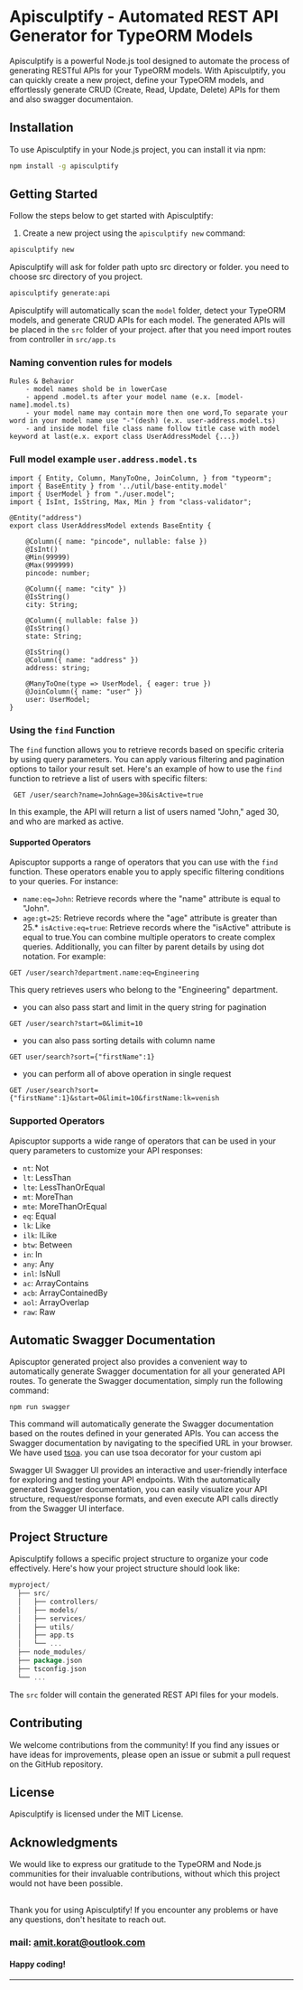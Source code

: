 
# Apisculptify - Automated REST API Generator for TypeORM Models 
Apisculptify is a powerful Node.js tool designed to automate the process of generating RESTful APIs for your TypeORM models. With Apisculptify, you can quickly create a new project, define your TypeORM models, and effortlessly generate CRUD (Create, Read, Update, Delete) APIs for them and also swagger documentaion.
## Installation
To use Apisculptify in your Node.js project, you can install it via npm:
```bash
npm install -g apisculptify
```

## Getting Started
Follow the steps below to get started with Apisculptify:

1. Create a new project using the `apisculptify new` command:

```bash
apisculptify new 
```

Apisculptify will ask for folder path upto src directory or folder. you need to choose src directory of you project.

```bash
apisculptify generate:api
```

Apisculptify will automatically scan the `model` folder, detect your TypeORM models, and generate CRUD APIs for each model. The generated APIs will be placed in the `src` folder of your project.
after that you need import routes from controller in `src/app.ts`

### Naming convention rules for models
```
Rules & Behavior
    - model names shold be in lowerCase
    - append .model.ts after your model name (e.x. [model-name].model.ts)
    - your model name may contain more then one word,To separate your word in your model name use "-"(desh) (e.x. user-address.model.ts)
    - and inside model file class name follow title case with model keyword at last(e.x. export class UserAddressModel {...})
```
### Full model example `user.address.model.ts`
```
import { Entity, Column, ManyToOne, JoinColumn, } from "typeorm";
import { BaseEntity } from '../util/base-entity.model'
import { UserModel } from "./user.model";
import { IsInt, IsString, Max, Min } from "class-validator";

@Entity("address")
export class UserAddressModel extends BaseEntity {

    @Column({ name: "pincode", nullable: false })
    @IsInt()
    @Min(99999)
    @Max(999999)
    pincode: number;

    @Column({ name: "city" })
    @IsString()
    city: String;

    @Column({ nullable: false })
    @IsString()
    state: String;

    @IsString()
    @Column({ name: "address" })
    address: string;

    @ManyToOne(type => UserModel, { eager: true })
    @JoinColumn({ name: "user" })
    user: UserModel;
}
```

### Using the `find` Function
The `find` function allows you to retrieve records based on specific criteria by using query parameters. You can apply various filtering and pagination options to tailor your result set.
Here's an example of how to use the `find` function to retrieve a list of users with specific filters:
```http
 GET /user/search?name=John&age=30&isActive=true
```

In this example, the API will return a list of users named "John," aged 30, and who are marked as active.
#### Supported Operators
Apiscuptor supports a range of operators that you can use with the `find` function. These operators enable you to apply specific filtering conditions to your queries. For instance:
* `name:eq=John`: Retrieve records where the "name" attribute is equal to "John".
* `age:gt=25`: Retrieve records where the "age" attribute is greater than 25.* `isActive:eq=true`: Retrieve records where the "isActive" attribute is equal to true.You can combine multiple operators to create complex queries. Additionally, you can filter by parent details by using dot notation. For example:
```http
GET /user/search?department.name:eq=Engineering
```

This query retrieves users who belong to the "Engineering" department.
* you can also pass start and limit in the query string for pagination
```http
GET /user/search?start=0&limit=10
```
* you can also pass sorting details with column name
```http
GET user/search?sort={"firstName":1}
```
* you can perform all of above operation in single request
```http
GET /user/search?sort={"firstName":1}&start=0&limit=10&firstName:lk=venish
```

### Supported Operators
Apiscuptor supports a wide range of operators that can be used in your query parameters to customize your API responses:
* `nt`: Not
* `lt`: LessThan
* `lte`: LessThanOrEqual
* `mt`: MoreThan
* `mte`: MoreThanOrEqual
* `eq`: Equal
* `lk`: Like
* `ilk`: ILike
* `btw`: Between
* `in`: In
* `any`: Any
* `inl`: IsNull
* `ac`: ArrayContains
* `acb`: ArrayContainedBy
* `aol`: ArrayOverlap
* `raw`: Raw

## Automatic Swagger Documentation
Apiscuptor generated project also provides a convenient way to automatically generate Swagger documentation for all your generated API routes. To generate the Swagger documentation, simply run the following command:
```
npm run swagger
```
This command will automatically generate the Swagger documentation based on the routes defined in your generated APIs. You can access the Swagger documentation by navigating to the specified URL in your browser. We have used [tsoa](https://tsoa-community.github.io/docs/getting-started.html). you can use tsoa decorator for your custom api

Swagger UI
Swagger UI provides an interactive and user-friendly interface for exploring and testing your API endpoints. With the automatically generated Swagger documentation, you can easily visualize your API structure, request/response formats, and even execute API calls directly from the Swagger UI interface.

## Project Structure
Apisculptify follows a specific project structure to organize your code effectively. Here's how your project structure should look like:
```go
myproject/
  ├── src/
  │   ├── controllers/
  │   ├── models/
  │   ├── services/
  │   ├── utils/
  │   ├── app.ts
  │   └── ...
  ├── node_modules/
  ├── package.json
  ├── tsconfig.json
  └── ...
```

The `src` folder will contain the generated REST API files for your models.

## Contributing
We welcome contributions from the community! If you find any issues or have ideas for improvements, please open an issue or submit a pull request on the GitHub repository.
## License
Apisculptify is licensed under the MIT License.
## Acknowledgments
We would like to express our gratitude to the TypeORM and Node.js communities for their invaluable contributions, without which this project would not have been possible.
##
Thank you for using Apisculptify! If you encounter any problems or have any questions, don't hesitate to reach out.
### mail: amit.korat@outlook.com
#### Happy coding!

------------------
